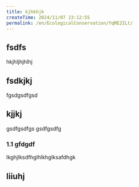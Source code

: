 ```yaml
---
title: kjhkhjk
createTime: 2024/11/07 23:12:55
permalink: /en/EcologicalConservation/YqME2ILt/
---
```



## fsdfs
hkjhljhjhlhj
## fsdkjkj

fgsdgsdfgsd

## kjjkj

gsdfgsdfgs
gsdfgsdfg

### 1.1 gfdgdf


lkghjlksdfhglhlkhglksafdhgk

## liiuhj



